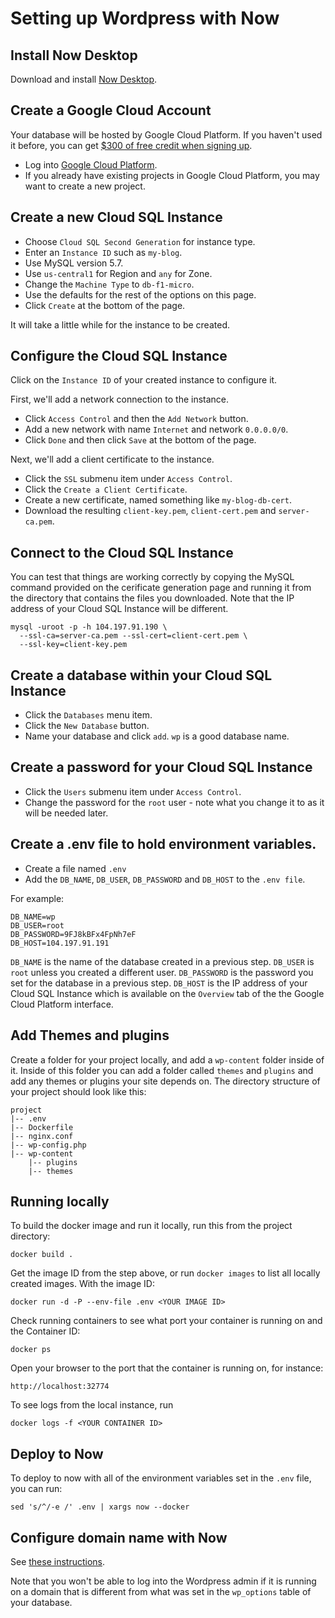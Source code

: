 # Setting up Wordpress with Now

## Install Now Desktop

Download and install [Now Desktop](https://zeit.co/desktop).

## Create a Google Cloud Account

Your database will be hosted by Google Cloud Platform. If you haven't used it before, you can get [$300 of free credit when signing up](https://console.cloud.google.com/freetrial).

* Log into [Google Cloud Platform](https://console.cloud.google.com).
* If you already have existing projects in Google Cloud Platform, you may want to create a new project.

## Create a new Cloud SQL Instance

* Choose `Cloud SQL Second Generation` for instance type.
* Enter an `Instance ID` such as `my-blog`.
* Use MySQL version 5.7.
* Use `us-central1` for Region and `any` for Zone.
* Change the `Machine Type` to `db-f1-micro`.
* Use the defaults for the rest of the options on this page.
* Click `Create` at the bottom of the page.

It will take a little while for the instance to be created.

## Configure the Cloud SQL Instance

Click on the `Instance ID` of your created instance to configure it.

First, we'll add a network connection to the instance.

* Click `Access Control` and then the `Add Network` button.
* Add a new network with name `Internet` and network `0.0.0.0/0`.
* Click `Done` and then click `Save` at the bottom of the page.

Next, we'll add a client certificate to the instance.

* Click the `SSL` submenu item under `Access Control`.
* Click the `Create a Client Certificate`.
* Create a new certificate, named something like `my-blog-db-cert`.
* Download the resulting `client-key.pem`, `client-cert.pem` and `server-ca.pem`.

## Connect to the Cloud SQL Instance

You can test that things are working correctly by copying the MySQL command provided on the cerificate generation page and running it from the directory that contains the files you downloaded. Note that the IP address of your Cloud SQL Instance will be different.

    mysql -uroot -p -h 104.197.91.190 \
      --ssl-ca=server-ca.pem --ssl-cert=client-cert.pem \
      --ssl-key=client-key.pem

## Create a database within your Cloud SQL Instance

* Click the `Databases` menu item.
* Click the `New Database` button.
* Name your database and click `add`. `wp` is a good database name.

## Create a password for your Cloud SQL Instance

* Click the `Users` submenu item under `Access Control`.
* Change the password for the `root` user - note what you change it to as it will be needed later.

## Create a .env file to hold environment variables.

* Create a file named `.env`
* Add the `DB_NAME`, `DB_USER`, `DB_PASSWORD` and `DB_HOST` to the `.env file`.

For example:

    DB_NAME=wp
    DB_USER=root
    DB_PASSWORD=9FJ8kBFx4FpNh7eF
    DB_HOST=104.197.91.191

`DB_NAME` is the name of the database created in a previous step.
`DB_USER` is `root` unless you created a different user.
`DB_PASSWORD` is the password you set for the database in a previous step.
`DB_HOST` is the IP address of your Cloud SQL Instance which is available on the `Overview` tab of the the Google Cloud Platform interface.

## Add Themes and plugins

Create a folder for your project locally, and add a `wp-content` folder inside of it. Inside of this folder you can add a folder called `themes` and `plugins` and add any themes or plugins your site depends on. The directory structure of your project should look like this:

```
project
|-- .env
|-- Dockerfile
|-- nginx.conf
|-- wp-config.php
|-- wp-content
    |-- plugins
    |-- themes
```

## Running locally

To build the docker image and run it locally, run this from the project directory:

    docker build .

Get the image ID from the step above, or run `docker images` to list all locally created images. With the image ID:

    docker run -d -P --env-file .env <YOUR IMAGE ID>

Check running containers to see what port your container is running on and the Container ID:

    docker ps

Open your browser to the port that the container is running on, for instance:

    http://localhost:32774

To see logs from the local instance, run

    docker logs -f <YOUR CONTAINER ID>


## Deploy to Now

To deploy to now with all of the environment variables set in the `.env` file, you can run:

    sed 's/^/-e /' .env | xargs now --docker

## Configure domain name with Now

See [these instructions](https://zeit.domains/).

Note that you won't be able to log into the Wordpress admin if it is running on a domain that is different from what was set in the `wp_options` table of your database.

